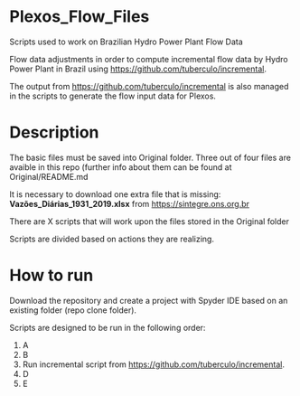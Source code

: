 # Plexos_Flow_Files
Scripts used to work on Brazilian Hydro Power Plant Flow Data

Flow data adjustments in order to compute incremental flow data by Hydro Power Plant in Brazil using https://github.com/tuberculo/incremental.

The output from https://github.com/tuberculo/incremental is also managed in the scripts to generate the flow input data for Plexos.

# Description
The basic files must be saved into Original folder. Three out of four files are avaible in this repo (further info about them can be found at Original/README.md

It is necessary to download one extra file that is missing: **Vazões_Diárias_1931_2019.xlsx** from https://sintegre.ons.org.br

There are X scripts that will work upon the files stored in the Original folder

Scripts are divided based on actions they are realizing.

# How to run
Download the repository and create a project with Spyder IDE based on an existing folder (repo clone folder).

Scripts are designed to be run in the following order:
1. A
2. B
3. Run incremental script from https://github.com/tuberculo/incremental.
4. D
5. E

